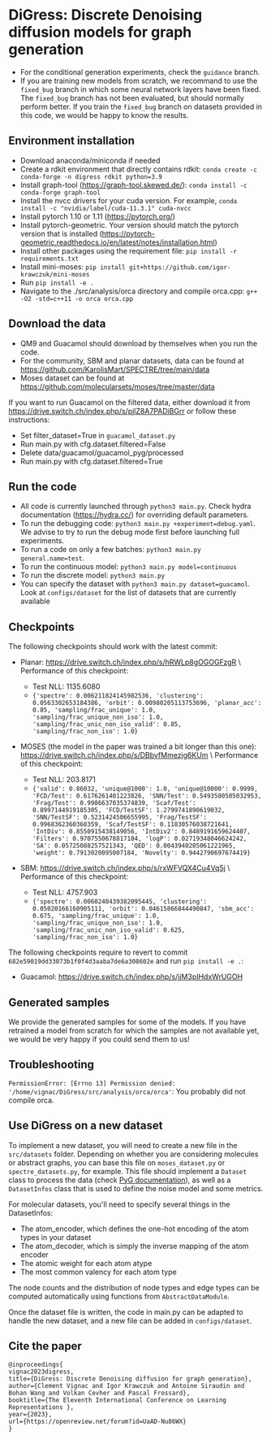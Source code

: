 # DiGress: Discrete Denoising diffusion models for graph generation

  - For the conditional generation experiments, check the `guidance` branch.
  - If you are training new models from scratch, we recommand to use the `fixed_bug` branch in which some neural
network layers have been fixed. The `fixed_bug` branch has not been evaluated, but should normally perform better.
If you train the `fixed_bug` branch on datasets provided in this code, we would be happy to know the results.

## Environment installation
  - Download anaconda/miniconda if needed
  - Create a rdkit environment that directly contains rdkit: `conda create -c conda-forge -n digress rdkit python=3.9`
  - Install graph-tool (https://graph-tool.skewed.de/): `conda install -c conda-forge graph-tool`
  - Install the nvcc drivers for your cuda version. For example, `conda install -c "nvidia/label/cuda-11.3.1" cuda-nvcc`
  - Install pytorch 1.10 or 1.11 (https://pytorch.org/)
  - Install pytorch-geometric. Your version should match the pytorch version that is installed (https://pytorch-geometric.readthedocs.io/en/latest/notes/installation.html)
  - Install other packages using the requirement file: `pip install -r requirements.txt`
  - Install mini-moses: `pip install git+https://github.com/igor-krawczuk/mini-moses`
  - Run `pip install -e .`
  - Navigate to the ./src/analysis/orca directory and compile orca.cpp: `g++ -O2 -std=c++11 -o orca orca.cpp`


## Download the data

  - QM9 and Guacamol should download by themselves when you run the code.
  - For the community, SBM and planar datasets, data can be found at https://github.com/KarolisMart/SPECTRE/tree/main/data
  - Moses dataset can be found at https://github.com/molecularsets/moses/tree/master/data
  
If you want to run Guacamol on the filtered data, either download it from https://drive.switch.ch/index.php/s/pjlZ8A7PADiBGrr
or follow these instructions:
  - Set filter_dataset=True in `guacamol_dataset.py`
  - Run main.py with cfg.dataset.filtered=False
  - Delete data/guacamol/guacamol_pyg/processed
  - Run main.py with cfg.dataset.filtered=True

## Run the code
  
  - All code is currently launched through `python3 main.py`. Check hydra documentation (https://hydra.cc/) for overriding default parameters.
  - To run the debugging code: `python3 main.py +experiment=debug.yaml`. We advise to try to run the debug mode first
    before launching full experiments.
  - To run a code on only a few batches: `python3 main.py general.name=test`.
  - To run the continuous model: `python3 main.py model=continuous`
  - To run the discrete model: `python3 main.py`
  - You can specify the dataset with `python3 main.py dataset=guacamol`. Look at `configs/dataset` for the list
of datasets that are currently available
    
## Checkpoints

The following checkpoints should work with the latest commit:

  - Planar: https://drive.switch.ch/index.php/s/hRWLp8gOGOGFzgR \\
    Performance of this checkpoint: 
    - Test NLL: 1135.6080 
    - `{'spectre': 0.006211824145982536, 'clustering': 0.0563302653184386, 'orbit': 0.00980205113753696, 'planar_acc': 0.85, 'sampling/frac_unique': 1.0, 'sampling/frac_unique_non_iso': 1.0, 'sampling/frac_unic_non_iso_valid': 0.85, 'sampling/frac_non_iso': 1.0} `

  - MOSES (the model in the paper was trained a bit longer than this one): https://drive.switch.ch/index.php/s/DBbvfMmezjg6KUm \\
    Performance of this checkpoint:
    - Test NLL: 203.8171 
    - `{'valid': 0.86032, 'unique@1000': 1.0, 'unique@10000': 0.9999, 'FCD/Test': 0.6176261401223826, 'SNN/Test': 0.5493580505032953, 'Frag/Test': 0.9986637035374839, 'Scaf/Test': 0.8997144919185305, 'FCD/TestSF': 1.2799741890619032, 'SNN/TestSF': 0.5231424506655995, 'Frag/TestSF': 0.9968362360368359, 'Scaf/TestSF': 0.11830576038721641, 'IntDiv': 0.8550915438149056, 'IntDiv2': 0.8489191659624407, 'Filters': 0.9707550678817184, 'logP': 0.02719348046624242, 'SA': 0.05725088257521343, 'QED': 0.0043940205061221965, 'weight': 0.7913020095007184, 'Novelty': 0.9442790697674419}`

  - SBM: https://drive.switch.ch/index.php/s/rxWFVQX4Cu4Vq5j \\
    Performance of this checkpoint:
    - Test NLL: 4757.903
    - `{'spectre': 0.0060240439382095445, 'clustering': 0.05020166160905111, 'orbit': 0.04615866844490847, 'sbm_acc': 0.675, 'sampling/frac_unique': 1.0, 'sampling/frac_unique_non_iso': 1.0, 'sampling/frac_unic_non_iso_valid': 0.625, 'sampling/frac_non_iso': 1.0}`


The following checkpoints require to revert to commit `682e59019dd33073b1f0f4d3aaba7de6a308602e` and run `pip install -e .`:

  - Guacamol: https://drive.switch.ch/index.php/s/jjM3pIHdxWrUGOH

## Generated samples

We provide the generated samples for some of the models. If you have retrained a model from scratch for which the samples are
not available yet, we would be very happy if you could send them to us!


## Troubleshooting 

`PermissionError: [Errno 13] Permission denied: '/home/vignac/DiGress/src/analysis/orca/orca'`: You probably did not compile orca.
    

## Use DiGress on a new dataset

To implement a new dataset, you will need to create a new file in the `src/datasets` folder. Depending on whether you are considering
molecules or abstract graphs, you can base this file on `moses_dataset.py` or `spectre_datasets.py`, for example. 
This file should implement a `Dataset` class to process the data (check [PyG documentation](https://pytorch-geometric.readthedocs.io/en/latest/tutorial/create_dataset.html)), 
as well as a `DatasetInfos` class that is used to define the noise model and some metrics.

For molecular datasets, you'll need to specify several things in the DatasetInfos:
  - The atom_encoder, which defines the one-hot encoding of the atom types in your dataset
  - The atom_decoder, which is simply the inverse mapping of the atom encoder
  - The atomic weight for each atom atype
  - The most common valency for each atom type

The node counts and the distribution of node types and edge types can be computed automatically using functions from `AbstractDataModule`.

Once the dataset file is written, the code in main.py can be adapted to handle the new dataset, and a new file can be added in `configs/dataset`.


## Cite the paper

```
@inproceedings{
vignac2023digress,
title={DiGress: Discrete Denoising diffusion for graph generation},
author={Clement Vignac and Igor Krawczuk and Antoine Siraudin and Bohan Wang and Volkan Cevher and Pascal Frossard},
booktitle={The Eleventh International Conference on Learning Representations },
year={2023},
url={https://openreview.net/forum?id=UaAD-Nu86WX}
}
```

